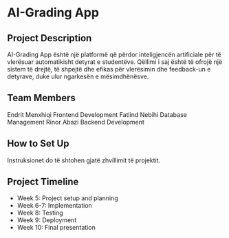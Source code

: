 # AI-Grading App

## Project Description
AI-Grading App është një platformë që përdor inteligjencën artificiale për të vlerësuar automatikisht detyrat e studentëve. Qëllimi i saj është të ofrojë një sistem të drejtë, të shpejtë dhe efikas për vlerësimin dhe feedback-un e detyrave, duke ulur ngarkesën e mësimdhënësve.

## Team Members
Endrit Menxhiqi Frontend Development
Fatlind Nebihi  Database Management
Rinor Abazi     Backend Development

## How to Set Up
Instruksionet do të shtohen gjatë zhvillimit të projektit.

## Project Timeline
- Week 5: Project setup and planning  
- Week 6-7: Implementation  
- Week 8: Testing  
- Week 9: Deployment  
- Week 10: Final presentation
